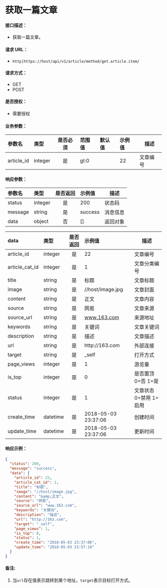 # 获取一篇文章

#### 接口描述：
- 获取一篇文章。

#### 请求 URL：
- `http|https://host/api/v1/article/method/get.article.item/`

#### 请求方式：
- GET
- POST

#### 是否授权：
- 需要授权

#### 业务参数：
|参数名|类型|是否必须|范围值|默认值|示例值|描述|
|:----|:---|:---:|:-----|:-----|:-----|-----|
|article_id |integer |是 |gt:0 | |22 |文章编号 |

#### 响应参数：
|参数名|类型|是否返回|示例值|描述|
|:-----|:-----|:---:|:-----|-----|
|status |integer |是 |200 |状态码 |
|message |string |是 |success |消息信息 |
|data |object |否 |[] |返回对象 |

|data|类型|是否返回|示例值|描述|
|:-----|:-----|:---:|:-----|-----|
|article_id |integer |是 |22 |文章编号 |
|article_cat_id |integer |是 |1 |文章分类编号 |
|title |string |是 |标题 |文章标题 |
|image |string |是 |//host/image.jpg |文章封面 |
|content |string |是 |正文 |文章内容 |
|source |string |是 |网易 |文章来源 |
|source_url |string |是 |www.163.com |来源地址 |
|keywords |string |是 |关键词 |文章关键词 |
|description |string |是 |描述 |文章描述 |
|url |string |是 |http&#58;//163.com |外部连接 |
|target |string |是 |&#95;self |打开方式 |
|page_views |integer |是 |1 |游览量 |
|is_top |integer |是 |0 |是否置顶 0=否 1=是 |
|status |integer |是 |1 |文章状态 0=禁用 1=启用 |
|create_time |datetime |是 |2018-05-03 23:37:06 |创建时间 |
|update_time |datetime |是 |2018-05-03 23:37:06 |更新时间 |

#### 响应示例：
```json
{
  "status": 200,
  "message": "success",
  "data": {
    "article_id": 22,
    "article_cat_id": 1,
    "title": "标题",
    "image": "//host/image.jpg",
    "content": "&amp;正文",
    "source": "网易",
    "source_url": "www.163.com",
    "keywords": "关键词",
    "description": "描述",
    "url": "http://163.com",
    "target": "_self",
    "page_views": 1,
    "is_top": 0,
    "status": 1,
    "create_time": "2018-05-03 23:37:06",
    "update_time": "2018-05-03 23:57:18"
  }
}
```

#### 备注:
1. 当`url`存在值表示跳转到某个地址，`target`表示目标打开方式。